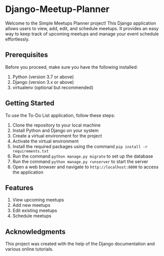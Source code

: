 # Django-Meetup-Planner
Welcome to the Simple Meetups Planner project! This Django application allows users to view, add, edit, and schedule meetups. It provides an easy way to keep track of upcoming meetups and manage your event schedule effortlessly.

## Prerequisites
Before you proceed, make sure you have the following installed:

1. Python (version 3.7 or above)
2. Django (version 3.x or above)
3. virtualenv (optional but recommended)


## Getting Started
To use the To-Do List application, follow these steps:

1. Clone the repository to your local machine
2. Install Python and Django on your system
3. Create a virtual environment for the project
4. Activate the virtual environment
5. Install the required packages using the command `pip install -r requirements.txt`
6. Run the command `python manage.py migrate` to set up the database
7. Run the command `python manage.py runserver` to start the server
8. Open a web browser and navigate to `http://localhost:8000` to access the application

## Features
1. View upcoming meetups
2. Add new meetups
3. Edit existing meetups
4. Schedule meetups


## Acknowledgments

This project was created with the help of the Django documentation and various online tutorials.
